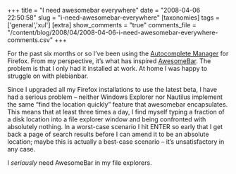 +++
title = "I need awesomebar everywhere"
date = "2008-04-06 22:50:58"
slug = "i-need-awesomebar-everywhere"
[taxonomies]
tags = ['general','xul']
[extra]
show_comments = "true"
comments_file = "/content/blog/2008/04/2008-04-06-i-need-awesomebar-everywhere-comments.csv"
+++

For the past six months or so I’ve been using the [Autocomplete Manager](https://addons.mozilla.org/en-US/firefox/addon/2300) for Firefox. From my perspective, it’s what has inspired [AwesomeBar](http://diveintomark.org/archives/2008/03/25/awesomebar). The problem is that I only had it installed at work. At home I was happy to struggle on with plebianbar.

Since I upgraded all my Firefox installations to use the latest beta, I have had a serious problem – neither Windows Explorer nor Nautilus implement the same “find the location quickly” feature that awesomebar encapsulates. This means that at least three times a day, I find myself typing a fraction of a disk location into a file explorer window and being confronted with absolutely nothing. In a worst-case scenario I hit ENTER so early that I get back a page of search results before I can amend it to be an absolute location; maybe this is actually a best-case scenario – it’s unsatisfactory in any case.

I *seriously* need AwesomeBar in my file explorers.
